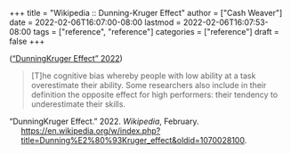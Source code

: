 +++
title = "Wikipedia :: Dunning-Kruger Effect"
author = ["Cash Weaver"]
date = 2022-02-06T16:07:00-08:00
lastmod = 2022-02-06T16:07:53-08:00
tags = ["reference", "reference"]
categories = ["reference"]
draft = false
+++

(<a href="#citeproc_bib_item_1">“DunningKruger Effect” 2022</a>)

> [T]he cognitive bias whereby people with low ability at a task overestimate their ability. Some researchers also include in their definition the opposite effect for high performers: their tendency to underestimate their skills.

<style>.csl-entry{text-indent: -1.5em; margin-left: 1.5em;}</style><div class="csl-bib-body">
  <div class="csl-entry"><a id="citeproc_bib_item_1"></a>“DunningKruger Effect.” 2022. <i>Wikipedia</i>, February. <a href="https://en.wikipedia.org/w/index.php?title=Dunning%E2%80%93Kruger_effect&oldid=1070028100">https://en.wikipedia.org/w/index.php?title=Dunning%E2%80%93Kruger_effect&#38;oldid=1070028100</a>.</div>
</div>
